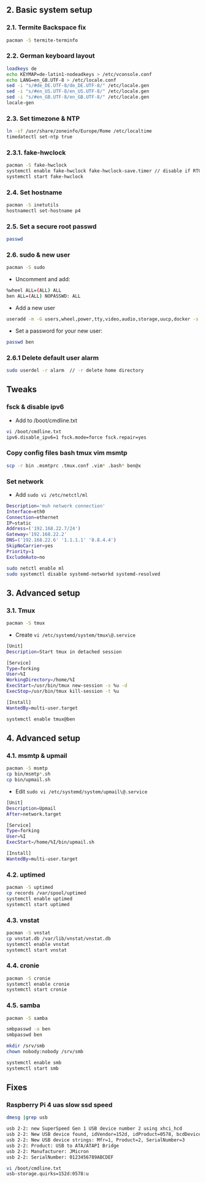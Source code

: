 
## 2. Basic system setup

### 2.1. Termite Backspace fix

```bash
pacman -S termite-terminfo
```

### 2.2. German keyboard layout

```bash
loadkeys de
echo KEYMAP=de-latin1-nodeadkeys > /etc/vconsole.conf
echo LANG=en_GB.UTF-8 > /etc/locale.conf
sed -i "s/#de_DE.UTF-8/de_DE.UTF-8/" /etc/locale.gen
sed -i "s/#en_US.UTF-8/en_US.UTF-8/" /etc/locale.gen
sed -i "s/#en_GB.UTF-8/en_GB.UTF-8/" /etc/locale.gen
locale-gen
```
### 2.3. Set timezone & NTP

```bash
ln -sf /usr/share/zoneinfo/Europe/Rome /etc/localtime
timedatectl set-ntp true
```

### 2.3.1. fake-hwclock

```bash
pacman -S fake-hwclock
systemctl enable fake-hwclock fake-hwclock-save.timer // disable if RTC
systemctl start fake-hwclock
```

### 2.4. Set hostname

```bash
pacman -S inetutils
hostnamectl set-hostname p4
```

### 2.5. Set a secure root passwd

```bash
passwd
```

### 2.6. sudo & new user

```bash
pacman -S sudo
```

* Uncomment and add:

```bash
%wheel ALL=(ALL) ALL
ben ALL=(ALL) NOPASSWD: ALL
```

* Add a new user

```bash
useradd -m -G users,wheel,power,tty,video,audio,storage,uucp,docker -s /bin/bash ben
```

* Set a password for your new user:

```bash
passwd ben
```

### 2.6.1 Delete default user alarm

```bash
sudo userdel -r alarm  // -r delete home directory
```

## Tweaks
### fsck & disable ipv6

* Add to /boot/cmdline.txt

```bash
vi /boot/cmdline.txt
ipv6.disable_ipv6=1 fsck.mode=force fsck.repair=yes
```

### Copy config files bash tmux vim msmtp

```bash
scp -r bin .msmtprc .tmux.conf .vim* .bash* ben@x
```

### Set network

* Add `sudo vi /etc/netctl/ml`

```bash
Description='muh network connection'
Interface=eth0
Connection=ethernet
IP=static
Address=('192.168.22.7/24')
Gateway='192.168.22.2'
DNS=('192.168.22.6' '1.1.1.1' '8.8.4.4')
SkipNoCarrier=yes
Priority=1
ExcludeAuto=no
```

```bash
sudo netctl enable ml
sudo systemctl disable systemd-networkd systemd-resolved
```

## 3. Advanced setup
### 3.1. Tmux

```bash
pacman -S tmux
```

* Create `vi /etc/systemd/system/tmux\@.service`
```bash
[Unit]
Description=Start tmux in detached session

[Service]
Type=forking
User=%I
WorkingDirectory=/home/%I
ExecStart=/usr/bin/tmux new-session -s %u -d
ExecStop=/usr/bin/tmux kill-session -t %u

[Install]
WantedBy=multi-user.target
```

```bash
systemctl enable tmux@ben
```

## 4. Advanced setup
### 4.1. msmtp & upmail

```bash
pacman -S msmtp
cp bin/msmtp*.sh
cp bin/upmail.sh
```

* Edit `sudo vi /etc/systemd/system/upmail\@.service`

```bash
[Unit]
Description=Upmail
After=network.target

[Service]
Type=forking
User=%I
ExecStart=/home/%I/bin/upmail.sh

[Install]
WantedBy=multi-user.target
```

### 4.2. uptimed

```bash
pacman -S uptimed
cp records /var/spool/uptimed
systemctl enable uptimed
systemctl start uptimed
```
### 4.3. vnstat

```bash
pacman -S vnstat
cp vnstat.db /var/lib/vnstat/vnstat.db
systemctl enable vnstat
systemctl start vnstat
```

### 4.4. cronie

```bash
pacman -S cronie
systemctl enable cronie
systemctl start cronie
```

### 4.5. samba

```bash
pacman -S samba

smbpasswd -a ben
smbpasswd ben

mkdir /srv/smb
chown nobody:nobody /srv/smb

systemctl enable smb
systemctl start smb
```

## Fixes
### Raspberry Pi 4 uas slow ssd speed

```bash
dmesg |grep usb

usb 2-2: new SuperSpeed Gen 1 USB device number 2 using xhci_hcd 
usb 2-2: New USB device found, idVendor=152d, idProduct=0578, bcdDevice= 2.09
usb 2-2: New USB device strings: Mfr=1, Product=2, SerialNumber=3
usb 2-2: Product: USB to ATA/ATAPI Bridge
usb 2-2: Manufacturer: JMicron
usb 2-2: SerialNumber: 0123456789ABCDEF

vi /boot/cmdline.txt
usb-storage.quirks=152d:0578:u
```
